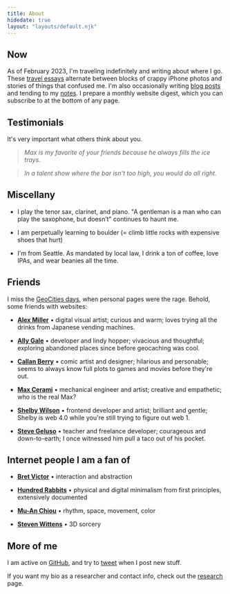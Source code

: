 ```yaml
---
title: About
hidedate: true
layout: "layouts/default.njk"
---
```


## Now

As of February 2023, I'm traveling indefinitely and writing about where I go.
These [travel essays](/studio/#travel) alternate between blocks of crappy iPhone photos and stories of things that confused me.
I'm also occasionally writing [blog posts](/blog/) and tending to my [notes](/garage/).
I prepare a monthly website digest, which you can subscribe to at the bottom of any page.

## Testimonials

It's very important what others think about you.

> _Max is my favorite of your friends because he always fills the ice trays._

> _In a talent show where the bar isn't too high, you would do all right._

<!-- > _You fact-checking spider! You rollerblading vampire!_ -->

## Miscellany

- I play the tenor sax, clarinet, and piano. "A gentleman is a man who can play the saxophone, but doesn’t" continues to haunt me.

- I am perpetually learning to boulder (= climb little rocks with expensive shoes that hurt)

- I'm from Seattle. As mandated by local law, I drink a ton of coffee, love IPAs,
  and wear beanies all the time.

## Friends

I miss the [GeoCities days](http://www.hypnospace.net/), when personal pages were the rage. Behold, some friends with websites:

- [**Alex Miller**](https://alex.miller.garden/) • digital visual artist; curious and warm; loves trying all the drinks from Japanese vending machines.

- [**Ally Gale**](https://allygale.online/) • developer and lindy hopper; vivacious and thoughtful; exploring abandoned places since before geocaching was cool.

- [**Callan Berry**](https://mumblecity.com/) • comic artist and designer; hilarious and personable; seems to always know full plots to games and movies before they're out.

<!-- Cooper's website is gone :-( Leaving here for now in memoriam. -->
<!--
- [**Cooper Smith**](https://schmidlak.com/) • pixel artist, drummer, retro game
  enthusiast, and policy analyst; meticulous and sincere; the best candidate for our
  band name was "Urban Toast."
-->

- [**Max Cerami**](https://maxcerami.wordpress.com/) • mechanical engineer and artist; creative and empathetic; who is the real Max?

- [**Shelby Wilson**](https://shelby.cool/) • frontend developer and artist; brilliant and gentle; Shelby is web 4.0 while you're still trying to figure out web 1.

- [**Steve Geluso**](http://5tephen.com/) • teacher and freelance developer; courageous
  and down-to-earth; I once witnessed him pull a taco out of his pocket.

## Internet people I am a fan of

- [**Bret Victor**](http://worrydream.com/) • interaction and abstraction

- [**Hundred Rabbits**](https://100r.co/site/home.html) • physical and digital minimalism from first principles, extensively documented

- [**Mu-An Chiou**](http://muan.co/) • rhythm, space, movement, color

- [**Steven Wittens**](http://acko.net/) • 3D sorcery

## More of me

I am active on [GitHub](https://github.com/mbforbes), and try to
[tweet](https://twitter.com/maxforbes) when I post new stuff.

If you want my bio as a researcher and contact info, check out the [research](/research) page.
